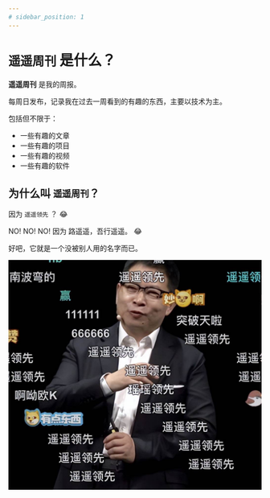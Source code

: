 ```yaml
---
# sidebar_position: 1
---
```


# `遥遥周刊` 是什么？

**遥遥周刊** 是我的周报。

每周日发布，记录我在过去一周看到的有趣的东西，主要以技术为主。

包括但不限于：

- 一些有趣的文章
- 一些有趣的项目
- 一些有趣的视频
- 一些有趣的软件

## 为什么叫 `遥遥周刊`？

因为 `遥遥领先` ？ :joy:

NO! NO! NO! 因为 路遥遥，吾行遥遥。 :joy:

好吧，它就是一个没被别人用的名字而已。

![img](遥遥领先.jpeg)
